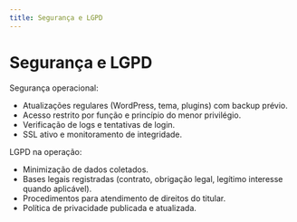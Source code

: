 ```yaml
---
title: Segurança e LGPD
---
```


# Segurança e LGPD

Segurança operacional:
- Atualizações regulares (WordPress, tema, plugins) com backup prévio.
- Acesso restrito por função e princípio do menor privilégio.
- Verificação de logs e tentativas de login.
- SSL ativo e monitoramento de integridade.

LGPD na operação:
- Minimização de dados coletados.
- Bases legais registradas (contrato, obrigação legal, legítimo interesse quando aplicável).
- Procedimentos para atendimento de direitos do titular.
- Política de privacidade publicada e atualizada.
